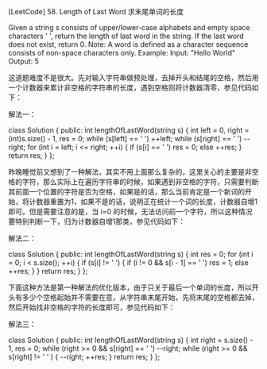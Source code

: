 [LeetCode] 58. Length of Last Word 求末尾单词的长度 

 
Given a string s consists of upper/lower-case alphabets and empty space characters ' ', return the length of last word in the string.
If the last word does not exist, return 0.
Note: A word is defined as a character sequence consists of non-space characters only.
Example:
Input: "Hello World"
Output: 5
 
这道题难度不是很大。先对输入字符串做预处理，去掉开头和结尾的空格，然后用一个计数器来累计非空格的字符串的长度，遇到空格则将计数器清零，参见代码如下：
 
解法一：

class Solution {
public:
    int lengthOfLastWord(string s) {
        int left = 0, right = (int)s.size() - 1, res = 0;
        while (s[left] == ' ') ++left;
        while (s[right] == ' ') --right;
        for (int i = left; i <= right; ++i) {
            if (s[i] == ' ') res = 0;
            else ++res;
        }
        return res;
    }
};

 
昨晚睡觉前又想到了一种解法，其实不用上面那么复杂的，这里关心的主要是非空格的字符，那么实际上在遍历字符串的时候，如果遇到非空格的字符，只需要判断其前面一个位置的字符是否为空格，如果是的话，那么当前肯定是一个新词的开始，将计数器重置为1，如果不是的话，说明正在统计一个词的长度，计数器自增1即可。但是需要注意的是，当 i=0 的时候，无法访问前一个字符，所以这种情况要特别判断一下，归为计数器自增1那类，参见代码如下：
 
解法二：

class Solution {
public:
    int lengthOfLastWord(string s) {
        int res = 0;
        for (int i = 0; i < s.size(); ++i) {
            if (s[i] != ' ') {
                if (i != 0 && s[i - 1] == ' ') res = 1;
                else ++res;
            }
        }
        return res;
    }
};

 
下面这种方法是第一种解法的优化版本，由于只关于最后一个单词的长度，所以开头有多少个空格起始并不需要在意，从字符串末尾开始，先将末尾的空格都去掉，然后开始找非空格的字符的长度即可，参见代码如下：
 
解法三：

class Solution {
public:
    int lengthOfLastWord(string s) {
        int right = s.size() - 1, res = 0;
        while (right >= 0 && s[right] == ' ') --right;
        while (right >= 0 && s[right] != ' ' ) {
            --right; 
            ++res;
        }
        return res;
    }
};
